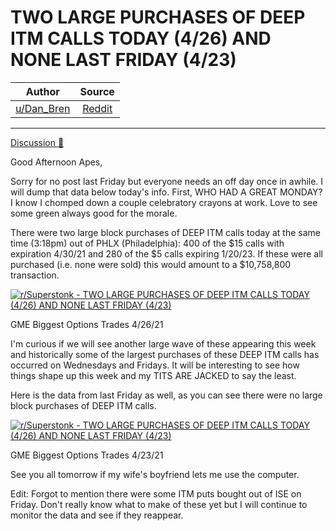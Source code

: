 TWO LARGE PURCHASES OF DEEP ITM CALLS TODAY (4/26) AND NONE LAST FRIDAY (4/23)
==============================================================================

| Author       | Source       | 
| :-------------: |:-------------:|
|  [u/Dan_Bren](https://www.reddit.com/user/Dan_Bren/) | [Reddit](https://www.reddit.com/r/Superstonk/comments/mzaygp/two_large_purchases_of_deep_itm_calls_today_426/) | 

---

[Discussion 🦍](https://www.reddit.com/r/Superstonk/search?q=flair_name%3A%22Discussion%20%F0%9F%A6%8D%22&restrict_sr=1)

Good Afternoon Apes,

Sorry for no post last Friday but everyone needs an off day once in awhile. I will dump that data below today's info. First, WHO HAD A GREAT MONDAY? I know I chomped down a couple celebratory crayons at work. Love to see some green always good for the morale.

There were two large block purchases of DEEP ITM calls today at the same time (3:18pm) out of PHLX (Philadelphia): 400 of the $15 calls with expiration 4/30/21 and 280 of the $5 calls expiring 1/20/23. If these were all purchased (i.e. none were sold) this would amount to a $10,758,800 transaction.

[![r/Superstonk - TWO LARGE PURCHASES OF DEEP ITM CALLS TODAY (4/26) AND NONE LAST FRIDAY (4/23)](https://preview.redd.it/ph97ls8golv61.jpg?width=1226&format=pjpg&auto=webp&s=a90447ff3870f29505b4db81bc92a6330bff826b)](https://preview.redd.it/ph97ls8golv61.jpg?width=1226&format=pjpg&auto=webp&s=a90447ff3870f29505b4db81bc92a6330bff826b)

GME Biggest Options Trades 4/26/21

I'm curious if we will see another large wave of these appearing this week and historically some of the largest purchases of these DEEP ITM calls has occurred on Wednesdays and Fridays. It will be interesting to see how things shape up this week and my TITS ARE JACKED to say the least.

Here is the data from last Friday as well, as you can see there were no large block purchases of DEEP ITM calls.

[![r/Superstonk - TWO LARGE PURCHASES OF DEEP ITM CALLS TODAY (4/26) AND NONE LAST FRIDAY (4/23)](https://preview.redd.it/9jwn28hmplv61.png?width=1227&format=png&auto=webp&s=4f882d6184f45e9344819d47925e9bea4feaa2d9)](https://preview.redd.it/9jwn28hmplv61.png?width=1227&format=png&auto=webp&s=4f882d6184f45e9344819d47925e9bea4feaa2d9)

GME Biggest Options Trades 4/23/21

See you all tomorrow if my wife's boyfriend lets me use the computer.

Edit: Forgot to mention there were some ITM puts bought out of ISE on Friday. Don't really know what to make of these yet but I will continue to monitor the data and see if they reappear.
